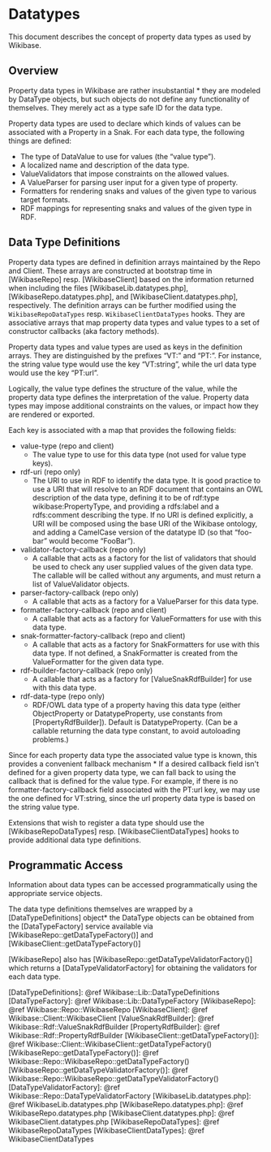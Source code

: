 # Datatypes

This document describes the concept of property data types as used by Wikibase.

## Overview

Property data types in Wikibase are rather insubstantial  * they are modeled by DataType objects, but such objects do not define any functionality of themselves. They merely act as a type safe ID for the data type.

Property data types are used to declare which kinds of values can be associated with a Property in a Snak. For each data type, the following things are defined:

* The type of DataValue to use for values (the “value type”).
* A localized name and description of the data type.
* ValueValidators that impose constraints on the allowed values.
* A ValueParser for parsing user input for a given type of property.
* Formatters for rendering snaks and values of the given type to various target formats.
* RDF mappings for representing snaks and values of the given type in RDF.

## Data Type Definitions

Property data types are defined in definition arrays maintained by the Repo and Client.
These arrays are constructed at bootstrap time in [WikibaseRepo] resp. [WikibaseClient]
based on the information returned when including the files [WikibaseLib.datatypes.php], [WikibaseRepo.datatypes.php], and [WikibaseClient.datatypes.php], respectively.
The definition arrays can be further modified using the <code>WikibaseRepoDataTypes</code> resp. <code>WikibaseClientDataTypes</code> hooks.
They are associative arrays that map property data types and value types to a set of constructor callbacks (aka factory methods).

Property data types and value types are used as keys in the definition arrays.
They are distinguished by the prefixes “VT:” and “PT:”.
For instance, the string value type would use the key “VT:string”, while the url data type would use the key “PT:url”.

Logically, the value type defines the structure of the value, while the property data type defines the interpretation of the value. Property data types may impose additional constraints on the values, or impact how they are rendered or exported.

Each key is associated with a map that provides the following fields:

* value-type (repo and client)
  * The value type to use for this data type (not used for value type keys).
* rdf-uri (repo only)
  * The URI to use in RDF to identify the data type. It is good practice to use a URI that will resolve to an RDF document that contains an OWL description of the data type, defining it to be of rdf:type wikibase:PropertyType, and providing a rdfs:label and a rdfs:comment describing the type. If no URI is defined explicitly, a URI will be composed using the base URI of the Wikibase ontology, and adding a CamelCase version of the datatype ID (so that “foo-bar” would become “FooBar”).
* validator-factory-callback (repo only)
  * A callable that acts as a factory for the list of validators that should be used to check any user supplied values of the given data type. The callable will be called without any arguments, and must return a list of ValueValidator objects.
* parser-factory-callback (repo only)
  * A callable that acts as a factory for a ValueParser for this data type.
* formatter-factory-callback (repo and client)
  * A callable that acts as a factory for ValueFormatters for use with this data type.
* snak-formatter-factory-callback (repo and client)
  * A callable that acts as a factory for SnakFormatters for use with this data type. If not defined, a SnakFormatter is created from the ValueFormatter for the given data type.
* rdf-builder-factory-callback (repo only)
  * A callable that acts as a factory for [ValueSnakRdfBuilder] for use with this data type.
* rdf-data-type (repo only)
  * RDF/OWL data type of a property having this data type (either ObjectProperty or DatatypeProperty, use constants from [PropertyRdfBuilder]). Default is DatatypeProperty. (Can be a callable returning the data type constant, to avoid autoloading problems.)

Since for each property data type the associated value type is known, this provides a convenient fallback mechanism  * If a desired callback field isn't defined for a given property data type, we can fall back to using the callback that is defined for the value type. For example, if there is no formatter-factory-callback field associated with the PT:url key, we may use the one defined for VT:string, since the url property data type is based on the string value type.

Extensions that wish to register a data type should use the [WikibaseRepoDataTypes] resp. [WikibaseClientDataTypes] hooks to provide additional data type definitions.

## Programmatic Access

Information about data types can be accessed programmatically using the appropriate service objects.

The data type definitions themselves are wrapped by a [DataTypeDefinitions] object* the DataType objects can be obtained from the [DataTypeFactory] service available via [WikibaseRepo::getDataTypeFactory()] and [WikibaseClient::getDataTypeFactory()]

[WikibaseRepo] also has [WikibaseRepo::getDataTypeValidatorFactory()] which returns a [DataTypeValidatorFactory] for obtaining the validators for each data type.

[DataTypeDefinitions]: @ref Wikibase::Lib::DataTypeDefinitions
[DataTypeFactory]: @ref Wikibase::Lib::DataTypeFactory
[WikibaseRepo]: @ref Wikibase::Repo::WikibaseRepo
[WikibaseClient]: @ref Wikibase::Client::WikibaseClient
[ValueSnakRdfBuilder]: @ref Wikibase::Rdf::ValueSnakRdfBuilder
[PropertyRdfBuilder]: @ref Wikibase::Rdf::PropertyRdfBuilder
[WikibaseClient::getDataTypeFactory()]: @ref Wikibase::Client::WikibaseClient::getDataTypeFactory()
[WikibaseRepo::getDataTypeFactory()]: @ref Wikibase::Repo::WikibaseRepo::getDataTypeFactory()
[WikibaseRepo::getDataTypeValidatorFactory()]: @ref Wikibase::Repo::WikibaseRepo::getDataTypeValidatorFactory()
[DataTypeValidatorFactory]: @ref Wikibase::Repo::DataTypeValidatorFactory
[WikibaseLib.datatypes.php]: @ref WikibaseLib.datatypes.php
[WikibaseRepo.datatypes.php]: @ref WikibaseRepo.datatypes.php
[WikibaseClient.datatypes.php]: @ref WikibaseClient.datatypes.php
[WikibaseRepoDataTypes]: @ref WikibaseRepoDataTypes
[WikibaseClientDataTypes]: @ref WikibaseClientDataTypes
